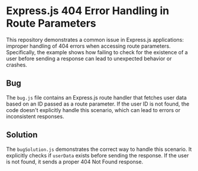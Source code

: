 # Express.js 404 Error Handling in Route Parameters

This repository demonstrates a common issue in Express.js applications: improper handling of 404 errors when accessing route parameters. Specifically, the example shows how failing to check for the existence of a user before sending a response can lead to unexpected behavior or crashes.

## Bug

The `bug.js` file contains an Express.js route handler that fetches user data based on an ID passed as a route parameter.  If the user ID is not found, the code doesn't explicitly handle this scenario, which can lead to errors or inconsistent responses.

## Solution

The `bugSolution.js` demonstrates the correct way to handle this scenario.  It explicitly checks if `userData` exists before sending the response. If the user is not found, it sends a proper 404 Not Found response.